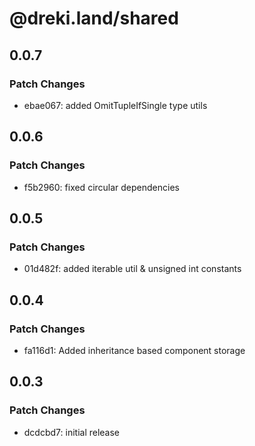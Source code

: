 # @dreki.land/shared

## 0.0.7

### Patch Changes

- ebae067: added OmitTupleIfSingle type utils

## 0.0.6

### Patch Changes

- f5b2960: fixed circular dependencies

## 0.0.5

### Patch Changes

- 01d482f: added iterable util & unsigned int constants

## 0.0.4

### Patch Changes

- fa116d1: Added inheritance based component storage

## 0.0.3

### Patch Changes

- dcdcbd7: initial release

